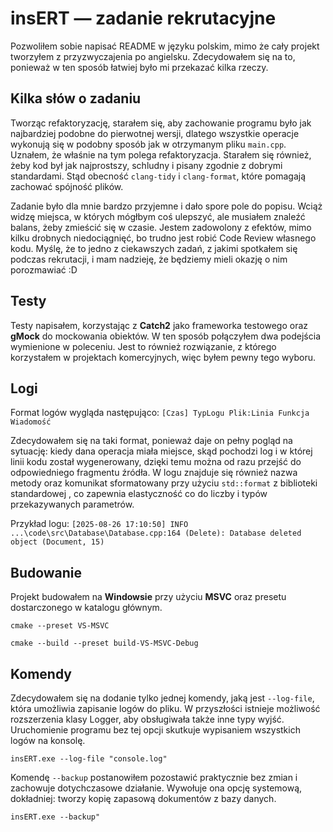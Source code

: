 # insERT — zadanie rekrutacyjne

Pozwoliłem sobie napisać README w języku polskim, mimo że cały projekt tworzyłem z przyzwyczajenia po angielsku. Zdecydowałem się na to, ponieważ w ten sposób łatwiej było mi przekazać kilka rzeczy.

## Kilka słów o zadaniu

Tworząc refaktoryzację, starałem się, aby zachowanie programu było jak najbardziej podobne do pierwotnej wersji, dlatego wszystkie operacje wykonują się w podobny sposób jak w otrzymanym pliku `main.cpp`. Uznałem, że właśnie na tym polega refaktoryzacja. Starałem się również, żeby kod był jak najprostszy, schludny i pisany zgodnie z dobrymi standardami. Stąd obecność `clang-tidy` i `clang-format`, które pomagają zachować spójność plików. 

Zadanie było dla mnie bardzo przyjemne i dało spore pole do popisu. Wciąż widzę miejsca, w których mógłbym coś ulepszyć, ale musiałem znaleźć balans, żeby zmieścić się w czasie. Jestem zadowolony z efektów, mimo kilku drobnych niedociągnięć, bo trudno jest robić Code Review własnego kodu. Myślę, że to jedno z ciekawszych zadań, z jakimi spotkałem się podczas rekrutacji, i mam nadzieję, że będziemy mieli okazję o nim porozmawiać :D

## Testy

Testy napisałem, korzystając z **Catch2** jako frameworka testowego oraz **gMock** do mockowania obiektów. W ten sposób połączyłem dwa podejścia wymienione w poleceniu. Jest to również rozwiązanie, z którego korzystałem w projektach komercyjnych, więc byłem pewny tego wyboru.

## Logi
Format logów wygląda następująco: `[Czas] TypLogu Plik:Linia Funkcja Wiadomość`

Zdecydowałem się na taki format, ponieważ daje on pełny pogląd na sytuację: kiedy dana operacja miała miejsce, skąd pochodzi log i w której linii kodu został wygenerowany, dzięki temu można od razu przejść do odpowiedniego fragmentu źródła. W logu znajduje się również nazwa metody oraz komunikat sformatowany przy użyciu `std::format` z biblioteki standardowej , co zapewnia elastyczność co do liczby i typów przekazywanych parametrów.

Przykład logu:
`[2025-08-26 17:10:50] INFO ...\code\src\Database\Database.cpp:164 (Delete): Database deleted object (Document, 15)`
## Budowanie

Projekt budowałem na **Windowsie** przy użyciu **MSVC** oraz presetu dostarczonego w katalogu głównym.


``` cmake --preset VS-MSVC ```

``` cmake --build --preset build-VS-MSVC-Debug ```

## Komendy

Zdecydowałem się na dodanie tylko jednej komendy, jaką jest `--log-file`, która umożliwia zapisanie logów do pliku. W przyszłości istnieje możliwość rozszerzenia klasy Logger, aby obsługiwała także inne typy wyjść. Uruchomienie programu bez tej opcji skutkuje wypisaniem wszystkich logów na konsolę.

``` insERT.exe --log-file "console.log" ```

Komendę `--backup` postanowiłem pozostawić praktycznie bez zmian i zachowuje dotychczasowe działanie. Wywołuje ona opcję systemową, dokładniej: tworzy kopię zapasową dokumentów z bazy danych.

``` insERT.exe --backup" ``` 
